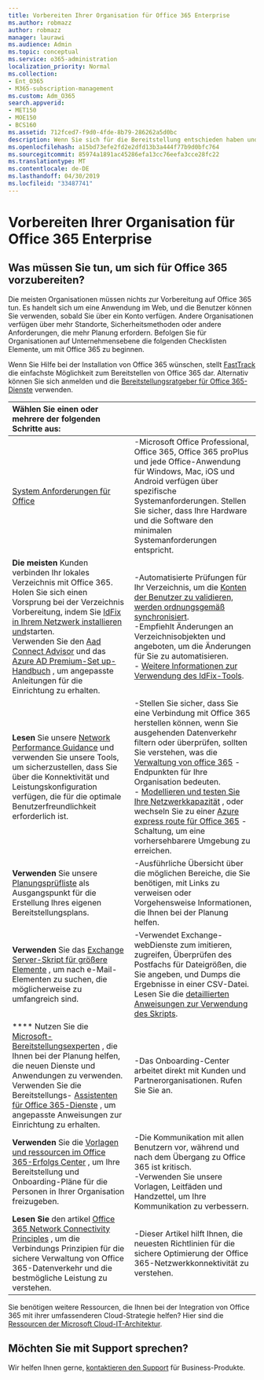 ```yaml
---
title: Vorbereiten Ihrer Organisation für Office 365 Enterprise
ms.author: robmazz
author: robmazz
manager: laurawi
ms.audience: Admin
ms.topic: conceptual
ms.service: o365-administration
localization_priority: Normal
ms.collection:
- Ent_O365
- M365-subscription-management
ms.custom: Adm_O365
search.appverid:
- MET150
- MOE150
- BCS160
ms.assetid: 712fced7-f9d0-4fde-8b79-286262a5d0bc
description: Wenn Sie sich für die Bereitstellung entschieden haben und nicht das finden, was Sie in unseren grundlegenden Bereitstellungsschritten benötigen, ist dies der richtige Ausgangspunkt.
ms.openlocfilehash: a15bd73efe2fd2e2dfd13b3a444f77b9d0bfc764
ms.sourcegitcommit: 85974a1891ac45286efa13cc76eefa3cce28fc22
ms.translationtype: MT
ms.contentlocale: de-DE
ms.lasthandoff: 04/30/2019
ms.locfileid: "33487741"
---
```

# <a name="get-your-organization-ready-for-office-365-enterprise"></a>Vorbereiten Ihrer Organisation für Office 365 Enterprise

## <a name="what-do-you-need-to-do-to-get-ready-for-office-365"></a>Was müssen Sie tun, um sich für Office 365 vorzubereiten?

Die meisten Organisationen müssen nichts zur Vorbereitung auf Office 365 tun. Es handelt sich um eine Anwendung im Web, und die Benutzer können Sie verwenden, sobald Sie über ein Konto verfügen. Andere Organisationen verfügen über mehr Standorte, Sicherheitsmethoden oder andere Anforderungen, die mehr Planung erfordern. Befolgen Sie für Organisationen auf Unternehmensebene die folgenden Checklisten Elemente, um mit Office 365 zu beginnen.
  
Wenn Sie Hilfe bei der Installation von Office 365 wünschen, stellt [FastTrack](https://fasttrack.microsoft.com/office) die einfachste Möglichkeit zum Bereitstellen von Office 365 dar. Alternativ können Sie sich anmelden und die [Bereitstellungsratgeber für Office 365-Dienste](deployment-advisors-for-office-365.md) verwenden.
  
|**Wählen Sie einen oder mehrere der folgenden Schritte aus:**||
|:-----|:-----|
| [System Anforderungen für Office](https://products.office.com/office-system-requirements) |-Microsoft Office Professional, Office 365, Office 365 proPlus und jede Office-Anwendung für Windows, Mac, iOS und Android verfügen über spezifische Systemanforderungen. Stellen Sie sicher, dass Ihre Hardware und die Software den minimalen Systemanforderungen entspricht.|
|**Die meisten** Kunden verbinden Ihr lokales Verzeichnis mit Office 365. Holen Sie sich einen Vorsprung bei der Verzeichnis Vorbereitung, indem Sie [IdFix in Ihrem Netzwerk installieren und](https://www.microsoft.com/download/details.aspx?id=36832)starten. <br> Verwenden Sie den [Aad Connect Advisor](https://aka.ms/aadconnectpwsync) und das [Azure AD Premium-Set up-Handbuch](https://aka.ms/aadpguidance) , um angepasste Anleitungen für die Einrichtung zu erhalten. <br> |-Automatisierte Prüfungen für Ihr Verzeichnis, um die [Konten der Benutzer zu validieren, werden ordnungsgemäß synchronisiert](https://support.office.com/article/Prepare-to-provision-users-through-directory-synchronization-to-Office-365-01920974-9e6f-4331-a370-13aea4e82b3e). <br> -Empfiehlt Änderungen an Verzeichnisobjekten und angeboten, um die Änderungen für Sie zu automatisieren. <br> - [Weitere Informationen zur Verwendung des IdFix-Tools](prepare-directory-attributes-for-synch-with-idfix.md). |
|**Lesen** Sie unsere [Network Performance Guidance](https://aka.ms/tune) und verwenden Sie unsere Tools, um sicherzustellen, dass Sie über die Konnektivität und Leistungskonfiguration verfügen, die für die optimale Benutzerfreundlichkeit erforderlich ist.  <br> | -Stellen Sie sicher, dass Sie eine Verbindung mit Office 365 herstellen können, wenn Sie ausgehenden Datenverkehr filtern oder überprüfen, sollten Sie verstehen, was die [Verwaltung von office 365](https://support.office.com/article/Managing-Office-365-endpoints-99cab9d4-ef59-4207-9f2b-3728eb46bf9a) -Endpunkten für Ihre Organisation bedeuten.  <br>  - [Modellieren und testen Sie Ihre Netzwerkkapazität](https://support.office.com/article/Network-and-migration-planning-for-Office-365-f5ee6c33-bcd7-4b0b-b0f8-dc1d9fb8d132) , oder wechseln Sie zu einer [Azure express route für Office 365](https://support.office.com/article/Azure-ExpressRoute-for-Office-365-6d2534a2-c19c-4a99-be5e-33a0cee5d3bd) -Schaltung, um eine vorhersehbarere Umgebung zu erreichen.   |
|**Verwenden** Sie unsere [Planungsprüfliste](https://support.office.com/article/Deployment-planning-checklist-for-Office-365-5fa4f6ef-35ad-4840-91c1-4834df3df5a0) als Ausgangspunkt für die Erstellung Ihres eigenen Bereitstellungsplans.  <br> | -Ausführliche Übersicht über die möglichen Bereiche, die Sie benötigen, mit Links zu verweisen oder Vorgehensweise Informationen, die Ihnen bei der Planung helfen. |
|**Verwenden** Sie das [Exchange Server-Skript für größere Elemente](https://gallery.technet.microsoft.com/Exchange-Server-Large-Item-b9546cc6) , um nach e-Mail-Elementen zu suchen, die möglicherweise zu umfangreich sind.  <br> | -Verwendet Exchange-webDienste zum imitieren, zugreifen, Überprüfen des Postfachs für Dateigrößen, die Sie angeben, und Dumps die Ergebnisse in einer CSV-Datei. Lesen Sie die [detaillierten Anweisungen zur Verwendung des Skripts](https://blogs.technet.com/b/mikehall/archive/2013/06/27/large-mail-item-script.aspx). |
|**** Nutzen Sie die [Microsoft-Bereitstellungsexperten](https://go.microsoft.com/fwlink/?LinkId=517115) , die Ihnen bei der Planung helfen, die neuen Dienste und Anwendungen zu verwenden.  <br> Verwenden Sie die Bereitstellungs- [Assistenten für Office 365-Dienste](https://support.office.com/article/Deployment-wizards-for-Office-365-services-165f46e8-3533-4d76-be57-97f81ebd40f2) , um angepasste Anweisungen zur Einrichtung zu erhalten.  <br> | -Das Onboarding-Center arbeitet direkt mit Kunden und Partnerorganisationen. Rufen Sie Sie an. |
|**Verwenden** Sie die [Vorlagen und ressourcen im Office 365-Erfolgs Center](https://www.microsoft.com/fasttrack/resources) , um Ihre Bereitstellung und Onboarding-Pläne für die Personen in Ihrer Organisation freizugeben.  <br> | -Die Kommunikation mit allen Benutzern vor, während und nach dem Übergang zu Office 365 ist kritisch.  <br> -Verwenden Sie unsere Vorlagen, Leitfäden und Handzettel, um Ihre Kommunikation zu verbessern. |
|**Lesen Sie** den artikel [Office 365 Network Connectivity Principles](https://aka.ms/o365networkingprinciples) , um die Verbindungs Prinzipien für die sichere Verwaltung von Office 365-Datenverkehr und die bestmögliche Leistung zu verstehen.  <br> | -Dieser Artikel hilft Ihnen, die neuesten Richtlinien für die sichere Optimierung der Office 365-Netzwerkkonnektivität zu verstehen. |
   
Sie benötigen weitere Ressourcen, die Ihnen bei der Integration von Office 365 mit ihrer umfassenderen Cloud-Strategie helfen? Hier sind die [Ressourcen der Microsoft Cloud-IT-Architektur](https://docs.microsoft.com/en-us/office365/enterprise/microsoft-cloud-it-architecture-resources).
  
## <a name="want-to-talk-with-support"></a>Möchten Sie mit Support sprechen?

Wir helfen Ihnen gerne, [kontaktieren den Support](https://support.office.com/article/32a17ca7-6fa0-4870-8a8d-e25ba4ccfd4b) für Business-Produkte.
